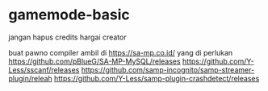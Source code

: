 # gamemode-basic
jangan hapus credits hargai creator

buat pawno compiler ambil di https://sa-mp.co.id/
yang di perlukan
https://github.com/pBlueG/SA-MP-MySQL/releases
https://github.com/Y-Less/sscanf/releases
https://github.com/samp-incognito/samp-streamer-plugin/releah
https://github.com/Y-Less/samp-plugin-crashdetect/releases


